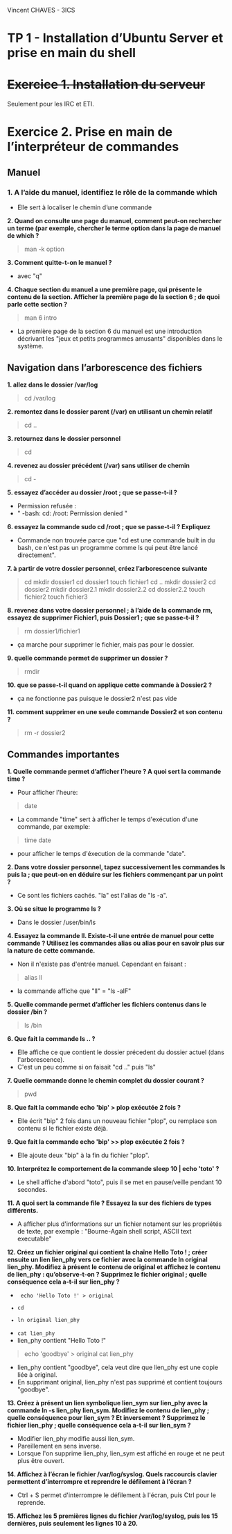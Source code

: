 Vincent CHAVES - 3ICS

# TP 1 - Installation d’Ubuntu Server et prise en main du shell
>

# ~~Exercice 1. Installation du serveur~~
Seulement pour les IRC et ETI.

# Exercice 2. Prise en main de l’interpréteur de commandes

## Manuel

### **1.	A l’aide du manuel, identifiez le rôle de la commande which**
- Elle sert à localiser le chemin d’une commande

**2. Quand on consulte une page du manuel, comment peut-on rechercher un terme (par exemple, chercher
le terme option dans la page de manuel de which ?**
> man -k option

**3. Comment quitte-t-on le manuel ?**
- avec "q"

**4. Chaque section du manuel a une première page, qui présente le contenu de la section. Afficher la
première page de la section 6 ; de quoi parle cette section ?**
> man 6 intro
- La première page de la section 6 du manuel est une introduction décrivant les "jeux et petits programmes amusants" disponibles dans le système.


## Navigation dans l’arborescence des fichiers

**1. allez dans le dossier /var/log**
> cd /var/log

**2. remontez dans le dossier parent (/var) en utilisant un chemin relatif**
> cd ..

**3. retournez dans le dossier personnel**
> cd

**4. revenez au dossier précédent (/var) sans utiliser de chemin**
> cd -

**5. essayez d’accéder au dossier /root ; que se passe-t-il ?**
- Permission refusée :
- " -bash: cd: /root: Permission denied "

**6. essayez la commande sudo cd /root ; que se passe-t-il ? Expliquez**
- Commande non trouvée parce que "cd est une commande built in du bash, ce n'est pas un programme comme ls qui peut être lancé directement".

**7. à partir de votre dossier personnel, créez l’arborescence suivante**
> cd
> mkdir dossier1
> cd dossier1
> touch fichier1
> cd ..
> mkdir dossier2
> cd dossier2
> mkdir dossier2.1
> mkdir dossier2.2 
> cd dossier2.2
> touch fichier2
> touch fichier3

**8. revenez dans votre dossier personnel ; à l’aide de la commande rm, essayez de supprimer Fichier1, puis
Dossier1 ; que se passe-t-il ?**
> rm dossier1/fichier1
- ça marche pour supprimer le fichier, mais pas pour le dossier.

**9. quelle commande permet de supprimer un dossier ?**
> rmdir

**10. que se passe-t-il quand on applique cette commande à Dossier2 ?**
- ça ne fonctionne pas puisque le dossier2 n'est pas vide

**11. comment supprimer en une seule commande Dossier2 et son contenu ?**
> rm -r dossier2

## Commandes importantes

**1. Quelle commande permet d’afficher l’heure ? A quoi sert la commande time ?**
- Pour afficher l'heure:
> date
- La commande "time" sert à afficher le temps d'exécution d'une commande, par exemple:
> time date 
- pour afficher le temps d'éxecution de la commande "date".

**2. Dans votre dossier personnel, tapez successivement les commandes ls puis la ; que peut-on en déduire
sur les fichiers commençant par un point ?**
- Ce sont les fichiers cachés. "la" est l'alias de "ls -a".

**3. Où se situe le programme ls ?** 
- Dans le dossier /user/bin/ls

**4. Essayez la commande ll. Existe-t-il une entrée de manuel pour cette commande ? Utilisez les commandes alias ou alias pour en savoir plus sur la nature de cette commande.**
- Non il n'existe pas d'entrée manuel. Cependant en faisant :
> alias ll
- la commande affiche que "ll" = "ls -alF"

**5. Quelle commande permet d’afficher les fichiers contenus dans le dossier /bin ?**
> ls /bin

**6. Que fait la commande ls .. ?**
- Elle affiche ce que contient le dossier précedent du dossier actuel (dans l'arborescence).
- C'est un peu comme si on faisait "cd .." puis "ls"

**7. Quelle commande donne le chemin complet du dossier courant ?**
> pwd

**8. Que fait la commande echo 'bip' > plop exécutée 2 fois ?**
- Elle écrit "bip" 2 fois dans un nouveau fichier "plop", ou remplace son contenu si le fichier existe déjà.

**9. Que fait la commande echo 'bip' >> plop exécutée 2 fois ?**
- Elle ajoute deux "bip" à la fin du fichier "plop".

**10. Interprétez le comportement de la commande sleep 10 | echo 'toto' ?**
- Le shell affiche d'abord "toto", puis il se met en pause/veille pendant 10 secondes.

**11. A quoi sert la commande file ? Essayez la sur des fichiers de types différents.**
- A afficher plus d'informations sur un fichier notament sur les propriétés de texte, par exemple : "Bourne-Again shell script, ASCII text executable"

**12. Créez un fichier original qui contient la chaîne Hello Toto ! ; créer ensuite un lien lien_phy vers
ce fichier avec la commande ln original lien_phy. Modifiez à présent le contenu de original et
affichez le contenu de lien_phy : qu’observe-t-on ? Supprimez le fichier original ; quelle conséquence
cela a-t-il sur lien_phy ?**
- <code> echo 'Hello Toto !' > original
- cd
- ln original lien_phy
- cat lien_phy</code>
- lien_phy contient "Hello Toto !"
> echo 'goodbye' > original
> cat lien_phy

- lien_phy contient "goodbye", cela veut dire que lien_phy est une copie liée à original.
- En supprimant original, lien_phy n'est pas supprimé et contient toujours "goodbye". 

**13. Créez à présent un lien symbolique lien_sym sur lien_phy avec la commande ln -s lien_phy lien_sym.
Modifiez le contenu de lien_phy ; quelle conséquence pour lien_sym ? Et inversement ? Supprimez le
fichier lien_phy ; quelle conséquence cela a-t-il sur lien_sym ?**
- Modifier lien_phy modifie aussi lien_sym.
- Pareillement en sens inverse.
- Lorsque l'on supprime lien_phy, lien_sym est affiché en rouge et ne peut plus être ouvert.

**14. Affichez à l’écran le fichier /var/log/syslog. Quels raccourcis clavier permettent d’interrompre et
reprendre le défilement à l’écran ?**
- Ctrl + S permet d'interrompre le défilement à l'écran, puis Ctrl pour le reprende.

**15. Affichez les 5 premières lignes du fichier /var/log/syslog, puis les 15 dernières, puis seulement les
lignes 10 à 20.**






